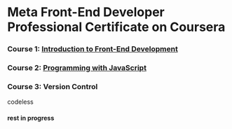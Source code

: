 # Meta Front-End Developer Professional Certificate on Coursera

### Course 1: [Introduction to Front-End Development](https://github.com/kokostino/Meta-Front-End-Developer-Coursera/tree/main/Introduction%20to%20Front-End%20Development)

### Course 2: [Programming with JavaScript](https://github.com/kokostino/Meta-Front-End-Developer-Coursera/tree/main/Programming%20with%20JavaScript)

### Course 3: Version Control
codeless

#### rest in progress
